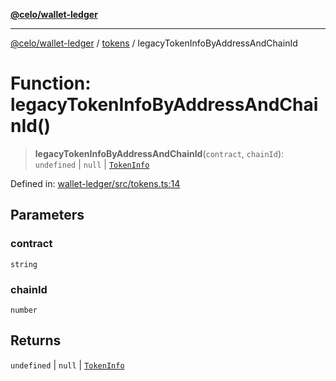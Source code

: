 [**@celo/wallet-ledger**](../../README.md)

***

[@celo/wallet-ledger](../../README.md) / [tokens](../README.md) / legacyTokenInfoByAddressAndChainId

# Function: legacyTokenInfoByAddressAndChainId()

> **legacyTokenInfoByAddressAndChainId**(`contract`, `chainId`): `undefined` \| `null` \| [`TokenInfo`](../interfaces/TokenInfo.md)

Defined in: [wallet-ledger/src/tokens.ts:14](https://github.com/celo-org/developer-tooling/blob/master/packages/sdk/wallets/wallet-ledger/src/tokens.ts#L14)

## Parameters

### contract

`string`

### chainId

`number`

## Returns

`undefined` \| `null` \| [`TokenInfo`](../interfaces/TokenInfo.md)
